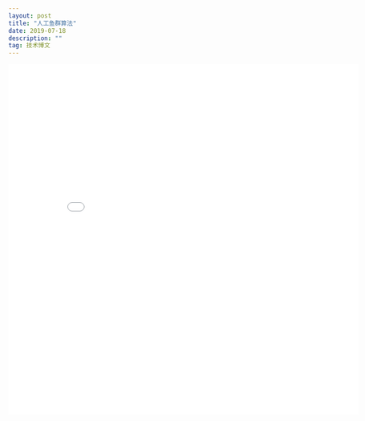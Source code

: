 ```yaml
---
layout: post
title: "人工鱼群算法"
date: 2019-07-18
description: ""
tag: 技术博文
---
```



<embed src="/downloads/Artificial_Fish_ Swarm_Algorithm.pdf" width="700" height="700"> 

